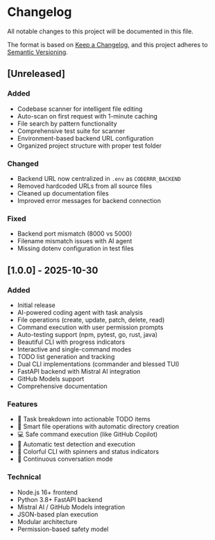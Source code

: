 # Changelog

All notable changes to this project will be documented in this file.

The format is based on [Keep a Changelog](https://keepachangelog.com/en/1.0.0/),
and this project adheres to [Semantic Versioning](https://semver.org/spec/v2.0.0.html).

## [Unreleased]

### Added
- Codebase scanner for intelligent file editing
- Auto-scan on first request with 1-minute caching
- File search by pattern functionality
- Comprehensive test suite for scanner
- Environment-based backend URL configuration
- Organized project structure with proper test folder

### Changed
- Backend URL now centralized in `.env` as `CODERRR_BACKEND`
- Removed hardcoded URLs from all source files
- Cleaned up documentation files
- Improved error messages for backend connection

### Fixed
- Backend port mismatch (8000 vs 5000)
- Filename mismatch issues with AI agent
- Missing dotenv configuration in test files

## [1.0.0] - 2025-10-30

### Added
- Initial release
- AI-powered coding agent with task analysis
- File operations (create, update, patch, delete, read)
- Command execution with user permission prompts
- Auto-testing support (npm, pytest, go, rust, java)
- Beautiful CLI with progress indicators
- Interactive and single-command modes
- TODO list generation and tracking
- Dual CLI implementations (commander and blessed TUI)
- FastAPI backend with Mistral AI integration
- GitHub Models support
- Comprehensive documentation

### Features
- 🎯 Task breakdown into actionable TODO items
- 📝 Smart file operations with automatic directory creation
- 💻 Safe command execution (like GitHub Copilot)
- 🧪 Automatic test detection and execution
- 🎨 Colorful CLI with spinners and status indicators
- 🔄 Continuous conversation mode

### Technical
- Node.js 16+ frontend
- Python 3.8+ FastAPI backend
- Mistral AI / GitHub Models integration
- JSON-based plan execution
- Modular architecture
- Permission-based safety model
